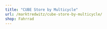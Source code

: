 ```yaml
---
title: "CUBE Store by Multicycle"
url: /marktredwitz/cube-store-by-multicycle/
shop: Fahrrad
---
```

